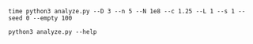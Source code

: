`time python3 analyze.py --D 3 --n 5 --N 1e8 --c 1.25 --L 1 --s 1 --seed 0 --empty 100`

`python3 analyze.py --help`
